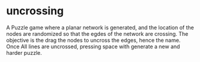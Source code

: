 # uncrossing
A Puzzle game where a planar network is generated, and the location of the nodes are randomized so that the egdes of the network are crossing.
The objective is the drag the nodes to uncross the edges, hence the name. Once All lines are uncrossed, pressing space with generate a new and harder puzzle.
